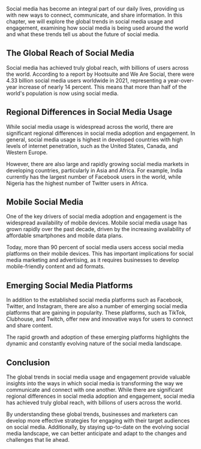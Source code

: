 
Social media has become an integral part of our daily lives, providing us with new ways to connect, communicate, and share information. In this chapter, we will explore the global trends in social media usage and engagement, examining how social media is being used around the world and what these trends tell us about the future of social media.

The Global Reach of Social Media
--------------------------------

Social media has achieved truly global reach, with billions of users across the world. According to a report by Hootsuite and We Are Social, there were 4.33 billion social media users worldwide in 2021, representing a year-over-year increase of nearly 14 percent. This means that more than half of the world's population is now using social media.

Regional Differences in Social Media Usage
------------------------------------------

While social media usage is widespread across the world, there are significant regional differences in social media adoption and engagement. In general, social media usage is highest in developed countries with high levels of internet penetration, such as the United States, Canada, and Western Europe.

However, there are also large and rapidly growing social media markets in developing countries, particularly in Asia and Africa. For example, India currently has the largest number of Facebook users in the world, while Nigeria has the highest number of Twitter users in Africa.

Mobile Social Media
-------------------

One of the key drivers of social media adoption and engagement is the widespread availability of mobile devices. Mobile social media usage has grown rapidly over the past decade, driven by the increasing availability of affordable smartphones and mobile data plans.

Today, more than 90 percent of social media users access social media platforms on their mobile devices. This has important implications for social media marketing and advertising, as it requires businesses to develop mobile-friendly content and ad formats.

Emerging Social Media Platforms
-------------------------------

In addition to the established social media platforms such as Facebook, Twitter, and Instagram, there are also a number of emerging social media platforms that are gaining in popularity. These platforms, such as TikTok, Clubhouse, and Twitch, offer new and innovative ways for users to connect and share content.

The rapid growth and adoption of these emerging platforms highlights the dynamic and constantly evolving nature of the social media landscape.

Conclusion
----------

The global trends in social media usage and engagement provide valuable insights into the ways in which social media is transforming the way we communicate and connect with one another. While there are significant regional differences in social media adoption and engagement, social media has achieved truly global reach, with billions of users across the world.

By understanding these global trends, businesses and marketers can develop more effective strategies for engaging with their target audiences on social media. Additionally, by staying up-to-date on the evolving social media landscape, we can better anticipate and adapt to the changes and challenges that lie ahead.
